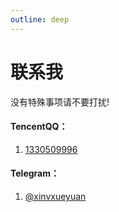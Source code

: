 ```yaml
---
outline: deep
---
```

# 联系我

没有特殊事项请不要打扰!

#### TencentQQ：

1. [1330509996](https://wpa.qq.com/msgrd?v=3&uin=1330509996&site=qq&menu=yes)

#### Telegram：

1. [@xinvxueyuan](https://t.me/xinvxueyuan)

